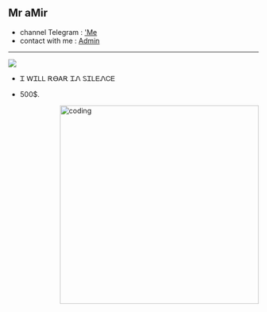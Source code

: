 ## Mr aMir

- channel Telegram : <a href="https://t.me/theLVah">'Me</a>
- contact with me : <a href="https://t.me/developer_as">Admin</a>

-------------------------- 
<img src="[https://s6.uupload.ir/files/picsart_22-12-08_12-55-53-038_nhtg.jpg](https://s6.uupload.ir/files/0b2c1acd905b78656e42f3b16334e340_964.jpg)">

- Ꮖ ᎳᏆᏞᏞ ᎡᎾᎪᎡ ᏆᏁ ᏚᏆᏞᎬᏁᏟᎬ


- 500$.
<img align="right" alt="coding" width="400" src="https://media1.giphy.com/media/qgQUggAC3Pfv687qPC/giphy.gif">

